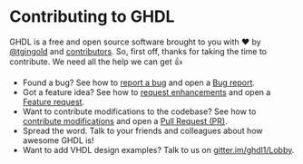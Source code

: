 # Contributing to GHDL

GHDL is a free and open source software brought to you with :heart: by [@tgingold](https://github.com/tgingold) and [contributors](https://github.com/ghdl/ghdl/graphs/contributors). So, first off, thanks for taking the time to contribute. We need all the help we can get :thumbsup:

- Found a bug? See how to [report a bug](http://ghdl.readthedocs.io/en/latest/contribute.html#reporting-bugs) and open a [Bug report](https://github.com/ghdl/ghdl/issues/new?template=bug_report.md).
- Got a feature idea? See how to [request enhancements](http://ghdl.readthedocs.io/en/latest/contribute.html#requesting-enhancements) and open a [Feature request](https://github.com/ghdl/ghdl/issues/new?template=feature_request.md).
- Want to contribute modifications to the codebase? See how to [contribute modifications](http://ghdl.readthedocs.io/en/latest/contribute.html#fork-modify-and-pull-request) and open a [Pull Request (PR)](https://github.com/ghdl/ghdl/compare/).
- Spread the word. Talk to your friends and colleagues about how awesome GHDL is!
- Want to add VHDL design examples? Talk to us on [gitter.im/ghdl1/Lobby](https://gitter.im/ghdl1/Lobby).
